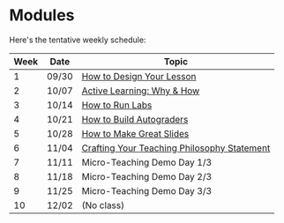 # Modules


Here's the tentative weekly schedule:

| Week | Date  | Topic                                           |
| ---- | ----- | ----------------------------------------------- |
| 1    | 09/30 | [How to Design Your Lesson](week1.md)           |
| 2    | 10/07 | [Active Learning: Why & How]()                  |
| 3    | 10/14 | [How to Run Labs]()                             |
| 4    | 10/21 | [How to Build Autograders]()                    |
| 5    | 10/28 | [How to Make Great Slides]()                    |
| 6    | 11/04 | [Crafting Your Teaching Philosophy Statement]() |
| 7    | 11/11 | Micro-Teaching Demo Day 1/3                     |
| 8    | 11/18 | Micro-Teaching Demo Day 2/3                     |
| 9    | 11/25 | Micro-Teaching Demo Day 3/3                     |
| 10   | 12/02 | (No class)                                      |